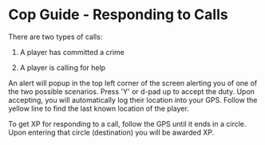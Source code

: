 # Cop Guide - Responding to Calls
There are two types of calls:

1. A player has committed a crime

2. A player is calling for help

An alert will popup in the top left corner of the screen alerting you of one of the two possible scenarios. Press 'Y' or d-pad up to accept the duty. Upon accepting, you will automatically log their location into your GPS. Follow the yellow line to find the last known location of the player.

To get XP for responding to a call, follow the GPS until it ends in a circle. Upon entering that circle (destination) you will be awarded XP.